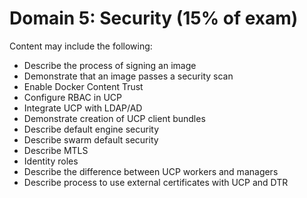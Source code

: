 # Domain 5: Security (15% of exam)

Content may include the following:

- Describe the process of signing an image
- Demonstrate that an image passes a security scan
- Enable Docker Content Trust
- Configure RBAC in UCP
- Integrate UCP with LDAP/AD
- Demonstrate creation of UCP client bundles
- Describe default engine security
- Describe swarm default security
- Describe MTLS
- Identity roles
- Describe the difference between UCP workers and managers
- Describe process to use external certificates with UCP and DTR
